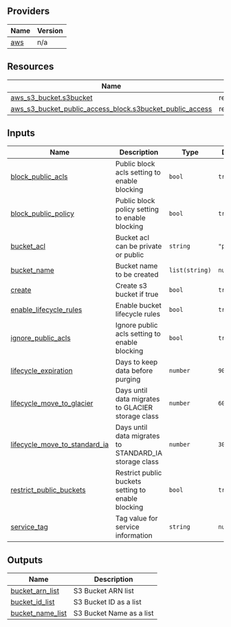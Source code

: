 ## Providers

| Name | Version |
|------|---------|
| <a name="provider_aws"></a> [aws](#provider\_aws) | n/a |

## Resources

| Name | Type |
|------|------|
| [aws_s3_bucket.s3bucket](https://registry.terraform.io/providers/hashicorp/aws/latest/docs/resources/s3_bucket) | resource |
| [aws_s3_bucket_public_access_block.s3bucket_public_access](https://registry.terraform.io/providers/hashicorp/aws/latest/docs/resources/s3_bucket_public_access_block) | resource |

## Inputs

| Name | Description | Type | Default | Required |
|------|-------------|------|---------|:--------:|
| <a name="input_block_public_acls"></a> [block\_public\_acls](#input\_block\_public\_acls) | Public block acls setting to enable blocking | `bool` | `true` | no |
| <a name="input_block_public_policy"></a> [block\_public\_policy](#input\_block\_public\_policy) | Public block policy setting to enable blocking | `bool` | `true` | no |
| <a name="input_bucket_acl"></a> [bucket\_acl](#input\_bucket\_acl) | Bucket acl can be private or public | `string` | `"private"` | no |
| <a name="input_bucket_name"></a> [bucket\_name](#input\_bucket\_name) | Bucket name to be created | `list(string)` | `null` | no |
| <a name="input_create"></a> [create](#input\_create) | Create s3 bucket if true | `bool` | `true` | no |
| <a name="input_enable_lifecycle_rules"></a> [enable\_lifecycle\_rules](#input\_enable\_lifecycle\_rules) | Enable bucket lifecycle rules | `bool` | `true` | no |
| <a name="input_ignore_public_acls"></a> [ignore\_public\_acls](#input\_ignore\_public\_acls) | Ignore public acls setting to enable blocking | `bool` | `true` | no |
| <a name="input_lifecycle_expiration"></a> [lifecycle\_expiration](#input\_lifecycle\_expiration) | Days to keep data before purging | `number` | `90` | no |
| <a name="input_lifecycle_move_to_glacier"></a> [lifecycle\_move\_to\_glacier](#input\_lifecycle\_move\_to\_glacier) | Days until data migrates to GLACIER storage class | `number` | `60` | no |
| <a name="input_lifecycle_move_to_standard_ia"></a> [lifecycle\_move\_to\_standard\_ia](#input\_lifecycle\_move\_to\_standard\_ia) | Days until data migrates to STANDARD\_IA storage class | `number` | `30` | no |
| <a name="input_restrict_public_buckets"></a> [restrict\_public\_buckets](#input\_restrict\_public\_buckets) | Restrict public buckets setting to enable blocking | `bool` | `true` | no |
| <a name="input_service_tag"></a> [service\_tag](#input\_service\_tag) | Tag value for service information | `string` | `null` | no |

## Outputs

| Name | Description |
|------|-------------|
| <a name="output_bucket_arn_list"></a> [bucket\_arn\_list](#output\_bucket\_arn\_list) | S3 Bucket ARN list |
| <a name="output_bucket_id_list"></a> [bucket\_id\_list](#output\_bucket\_id\_list) | S3 Bucket ID as a list |
| <a name="output_bucket_name_list"></a> [bucket\_name\_list](#output\_bucket\_name\_list) | S3 Bucket Name as a list |
